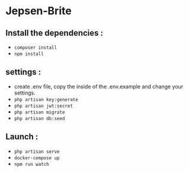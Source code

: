 # Jepsen-Brite

## Install the dependencies :

  * `composer install`
  * `npm install`


## settings :

  * create .env file, copy the inside of the .env.example and change your settings.
  * `php artisan key:generate`
  * `php artisan jwt:secret`
  * `php artisan migrate`
  * `php artisan db:seed`

## Launch :
  * `php artisan serve`
  * `docker-compose up`
  * `npm run watch`

